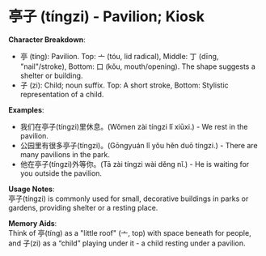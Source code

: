 # **亭子 (tíngzi) - Pavilion; Kiosk**

**Character Breakdown**:  
- 亭 (tíng): Pavilion. Top: 亠 (tóu, lid radical), Middle: 丁 (dīng, "nail"/stroke), Bottom: 口 (kǒu, mouth/opening). The shape suggests a shelter or building.  
- 子 (zi): Child; noun suffix. Top: A short stroke, Bottom: Stylistic representation of a child.

**Examples**:  
- 我们在亭子(tíngzi)里休息。(Wǒmen zài tíngzi lǐ xiūxi.) - We rest in the pavilion.  
- 公园里有很多亭子(tíngzi)。(Gōngyuán lǐ yǒu hěn duō tíngzi.) - There are many pavilions in the park.  
- 他在亭子(tíngzi)外等你。(Tā zài tíngzi wài děng nǐ.) - He is waiting for you outside the pavilion.

**Usage Notes**:  
亭子(tíngzi) is commonly used for small, decorative buildings in parks or gardens, providing shelter or a resting place.

**Memory Aids**:  
Think of 亭(tíng) as a "little roof" (亠, top) with space beneath for people, and 子(zi) as a “child” playing under it - a child resting under a pavilion.